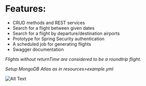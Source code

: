 # Features:
- CRUD methods and REST services
- Search for a flight between given dates
- Search for a flight by departure/destination airports
- Prototype for Spring Security authentication
- A scheduled job for generating flights
- Swagger documentation

 *Flights without returnTime are considered to be a roundtrip flight.*
 
 *Setup MongoDB Atlas as in resources>example.yml*

 ![Alt Text](https://prnt.sc/40lcM8X1tNzX)

